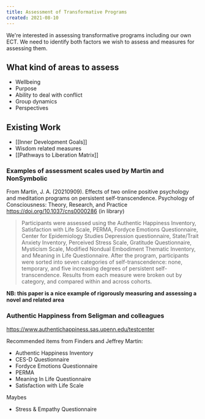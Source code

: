 ```yaml
---
title: Assessment of Transformative Programs
created: 2021-08-10
---
```


We're interested in assessing transformative programs including our own ECT. We need to identify both factors we wish to assess and measures for assessing them.

## What kind of areas to assess

- Wellbeing
- Purpose
- Ability to deal with conflict
- Group dynamics
- Perspectives

## Existing Work

- [[Inner Development Goals]]
- Wisdom related measures
- [[Pathways to Liberation Matrix]]

### Examples of assessment scales used by Martin and NonSymbolic

From Martin, J. A. (20210909). Effects of two online positive psychology and meditation programs on persistent self-transcendence. Psychology of Consciousness: Theory, Research, and Practice https://doi.org/10.1037/cns0000286  (in library)

> Participants were assessed using the Authentic Happiness Inventory, Satisfaction with Life Scale, PERMA, Fordyce Emotions Questionnaire, Center for Epidemiology Studies Depression questionnaire, State/Trait Anxiety Inventory, Perceived Stress Scale, Gratitude Questionnaire, Mysticism Scale, Modified Nondual Embodiment Thematic Inventory, and Meaning in Life Questionnaire. After the program, participants were sorted into seven categories of self-transcendence: none, temporary, and five increasing degrees of persistent self-transcendence. Results from each measure were broken out by category, and compared within and across cohorts.

**NB: this paper is a nice example of rigorously measuring and assessing a novel and related area**

### Authentic Happiness from Seligman and colleagues

https://www.authentichappiness.sas.upenn.edu/testcenter

Recommended items from Finders and Jeffrey Martin:

- Authentic Happiness Inventory
- CES-D Questionnaire
- Fordyce Emotions Questionnaire
- PERMA
- Meaning In Life Questionnaire
- Satisfaction with Life Scale

Maybes

- Stress & Empathy Questionnaire
